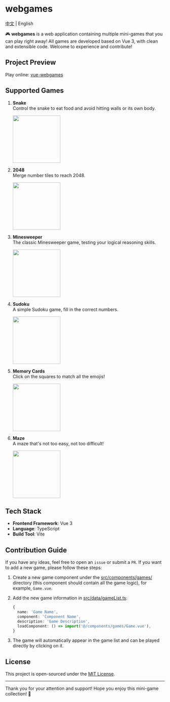 # webgames

[中文](https://github.com/zhenghaoyang24/webgames/blob/master/README.md) | English

🎮 **webgames** is a web application containing multiple mini-games that you can play right away! All games are developed based on Vue 3, with clean and extensible code. Welcome to experience and contribute!


## Project Preview

Play online: [vue-webgames](https://vue-webgames.netlify.app/)

## Supported Games

1. **Snake**  
   Control the snake to eat food and avoid hitting walls or its own body.
   
   <img style="width:150px;" src="https://github.com/user-attachments/assets/7ae2694c-c06b-40d8-bbed-6443fbf9fb5b" />
   
2. **2048**  
   Merge number tiles to reach 2048.

   <img style="width:150px;" src="https://github.com/user-attachments/assets/9ba881f8-0c9d-4052-b066-023b03373bc3" />
   
3. **Minesweeper**  
   The classic Minesweeper game, testing your logical reasoning skills.

   <img style="width:150px;" src="https://github.com/user-attachments/assets/59370bda-bd95-4c6a-8f9f-2fa56735c8a7" />
   
4. **Sudoku**  
   A simple Sudoku game, fill in the correct numbers.

   <img style="width:150px;" src="https://github.com/user-attachments/assets/3ab1b7d9-3bd6-4c0d-a1f0-621652572515" />
   
5. **Memory Cards**  
   Click on the squares to match all the emojis!

   <img style="width:150px;" src="https://github.com/user-attachments/assets/a4a49ace-b1b2-4836-9e7c-7fe478b62087" />

6. **Maze**  
   A maze that's not too easy, not too difficult!

   <img style="width:150px;" src="https://github.com/user-attachments/assets/000a3f26-cb23-4308-9da5-852328e029e4" />




## Tech Stack

- **Frontend Framework**: Vue 3
- **Language**: TypeScript
- **Build Tool**: Vite


## Contribution Guide

If you have any ideas, feel free to open an `issue` or submit a `PR`. If you want to add a new game, please follow these steps:

1. Create a new game component under the [src/components/games/](https://github.com/zhenghaoyang24/webgames/tree/master/src/components/games) directory (this component should contain all the game logic), for example, `Game.vue`.
2. Add the new game information in [src/data/gameList.ts](https://github.com/zhenghaoyang24/webgames/blob/master/src/data/gameList.ts):

   ```typescript
   {
     name: 'Game Name',
     component: 'Component Name',
     description: 'Game Description',
     loadComponent: () => import('@/components/games/Game.vue'),
   }
   ```

3. The game will automatically appear in the game list and can be played directly by clicking on it.


## License

This project is open-sourced under the [MIT License](https://github.com/zhenghaoyang24/webgames?tab=MIT-1-ov-file).

---

Thank you for your attention and support! Hope you enjoy this mini-game collection! 🎉
